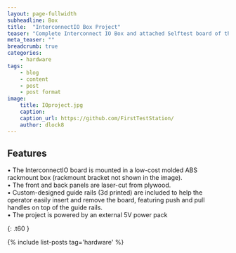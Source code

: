 ```yaml
---
layout: page-fullwidth
subheadline: Box
title:  "InterconnectIO Box Project"
teaser: "Complete Interconnect IO Box and attached Selftest board of the First TestStation"
meta_teaser: ""
breadcrumb: true
categories:
    - hardware
tags:
    - blog
    - content
    - post
    - post format
image:
    title: IOproject.jpg
    caption: 
    caption_url: https://github.com/FirstTestStation/
    author: dlock8
---
```

## Features

•	 The InterconnectIO board is mounted in a low-cost molded ABS rackmount box (rackmount bracket not shown in the image). <br>
•	 The front and back panels are laser-cut from plywood. <br>
•	 Custom-designed guide rails (3d printed) are included to help the operator easily insert and remove the board, featuring push and pull handles on top of the guide rails. <br>
•	The project is powered by an external 5V power pack <br>




{: .t60 }

{% include list-posts tag='hardware' %}
